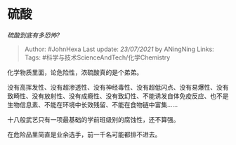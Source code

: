 # 硫酸
*硫酸到底有多恐怖?*

> Author: #JohnHexa
Last update: *23/07/2021* by ANingNing
Links: 
Tags: #科学与技术ScienceAndTech/化学Chemistry

 
化学物质里面，论危险性，浓硫酸真的是个弟弟。

没有高挥发性、没有超渗透性、没有神经毒性、没有超低闪点、没有易爆性、没有致畸性、没有放射性、没有成瘾性、没有致幻性、不能诱发自体免疫反应、也不是生物信息素、不能在环境中长效残留、不能在食物链中富集……

十八般武艺只有一项最基础的学前班级别的腐蚀性，还不算强。

在危险品里简直是业余选手，前一千名可能都排不进去。



